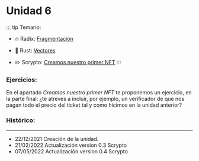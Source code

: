 # Unidad 6
::: tip Temario:
- 🔥 Radix: [Fragmentación](/radix/unidad5.md)
- 🔧 Rust: [Vectores](/rust/vectores.md)

- ✏️ Scrypto: [Creamos nuestro primer NFT](/scrypto/programacion/unidad5.md)
:::

### Ejercicios: 

En el apartado *Creamos nuestro primer NFT* te proponemos un ejercicio, en la parte final: ¿te atreves a incluir, por ejemplo, un verificador de que nos pagan todo el precio del ticket tal y como hicimos en la unidad anterior?

### Histórico:
------------------------------------------
- 22/12/2021 Creación de la unidad. 
- 21/02/2022 Actualización version 0.3 Scrypto
- 07/05/2022 Actualización version 0.4 Scrypto
